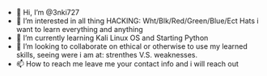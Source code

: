 - 👋 Hi, I’m @3nki727
- 👀 I’m interested in all thing HACKING: Wht/Blk/Red/Green/Blue/Ect Hats i want to learn everything and anything
- 🌱 I’m currently learning Kali Linux OS and Starting Python
- 💞️ I’m looking to collaborate on ethical or otherwise to use my learned skills, seeing were i am at: strenthes V.S. weaknesses.
- 📫 How to reach me leave me your contact info and i will reach out

<!---
3nki727/3nki727 is a ✨ special ✨ repository because its `README.md` (this file) appears on your GitHub profile.
You can click the Preview link to take a look at your changes.
--->
